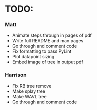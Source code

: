 # TODO:

### Matt
* Animate steps through in pages of pdf
* Write full README and man pages
* Go through and comment code
* Fix formatting to pass PyLint
* Plot datapoint sizing
* Embed image of tree in output pdf

### Harrison
* Fix RB tree remove
* Make splay tree
* Make WAVL tree
* Go through and comment code

